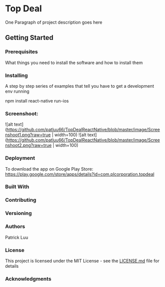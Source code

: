 # Top Deal

One Paragraph of project description goes here

## Getting Started


### Prerequisites

What things you need to install the software and how to install them

### Installing

A step by step series of examples that tell you have to get a development env running

npm install
react-native run-ios

### Screenshoot:
![alt text](https://github.com/patluu66/TopDealReactNative/blob/master/image/Screenshoot1.png?raw=true | width=100)
![alt text](https://github.com/patluu66/TopDealReactNative/blob/master/image/Screenshoot2.png?raw=true | width=100)



### Deployment

To download the app on Google Play Store:
https://play.google.com/store/apps/details?id=com.plcorporation.topdeal

### Built With


### Contributing


### Versioning


### Authors

Patrick Luu

### License

This project is licensed under the MIT License - see the [LICENSE.md](LICENSE.md) file for details

### Acknowledgments

